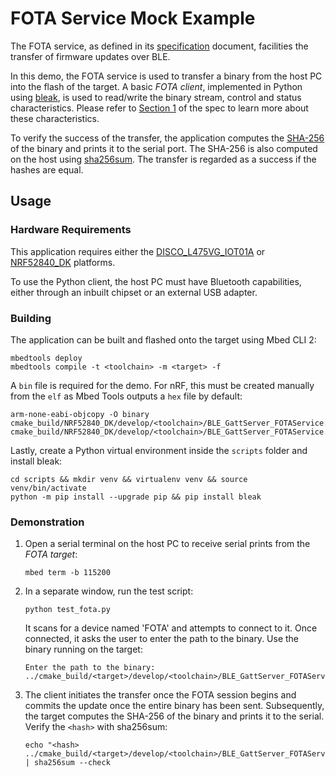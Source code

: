 # FOTA Service Mock Example

The FOTA service, as defined in its [specification](https://github.com/ARMmbed/mbed-os-experimental-ble-services/blob/fota-service-github-ci/services/FOTA/docs/README.md) document, facilities the transfer of firmware updates over BLE.

In this demo, the FOTA service is used to transfer a binary from the host PC into the flash of the target. 
A basic _FOTA client_, implemented in Python using [bleak](https://pypi.org/project/bleak/), is used to read/write the binary stream, control and status characteristics. 
Please refer to [Section 1](https://github.com/ARMmbed/mbed-os-experimental-ble-services/tree/fota-service-github-ci/services/FOTA/docs#fota-service-structure) of the spec to learn more about these characteristics.

To verify the success of the transfer, the application computes the [SHA-256](https://en.wikipedia.org/wiki/SHA-2) of the binary and prints it to the serial port.
The SHA-256 is also computed on the host using [sha256sum](https://man7.org/linux/man-pages/man1/sha256sum.1.html).
The transfer is regarded as a success if the hashes are equal.

## Usage

### Hardware Requirements

This application requires either the [DISCO_L475VG_IOT01A](https://os.mbed.com/platforms/ST-Discovery-L475E-IOT01A/) or [NRF52840_DK](https://os.mbed.com/platforms/Nordic-nRF52-DK/) platforms.

To use the Python client, the host PC must have Bluetooth capabilities, either through an inbuilt chipset or an external USB adapter.

### Building 

The application can be built and flashed onto the target using Mbed CLI 2:

```shell
mbedtools deploy
mbedtools compile -t <toolchain> -m <target> -f
```

A `bin` file is required for the demo. 
For nRF, this must be created manually from the `elf` as Mbed Tools outputs a `hex` file by default:

```shell
arm-none-eabi-objcopy -O binary cmake_build/NRF52840_DK/develop/<toolchain>/BLE_GattServer_FOTAService.elf cmake_build/NRF52840_DK/develop/<toolchain>/BLE_GattServer_FOTAService.bin
```

Lastly, create a Python virtual environment inside the `scripts` folder and install bleak:

```shell
cd scripts && mkdir venv && virtualenv venv && source venv/bin/activate
python -m pip install --upgrade pip && pip install bleak
```

### Demonstration

1. Open a serial terminal on the host PC to receive serial prints from the _FOTA target_: 
   
   ```shell 
   mbed term -b 115200
   ```

2. In a separate window, run the test script: 
   
   ```
   python test_fota.py
   ```
   
   It scans for a device named 'FOTA' and attempts to connect to it.
   Once connected, it asks the user to enter the path to the binary.
   Use the binary running on the target:
   
   ```
   Enter the path to the binary: ../cmake_build/<target>/develop/<toolchain>/BLE_GattServer_FOTAService.bin
   ```
   
3. The client initiates the transfer once the FOTA session begins and commits the update once the entire binary has been sent.
   Subsequently, the target computes the SHA-256 of the binary and prints it to the serial.
   Verify the `<hash>` with sha256sum:
   
   ```shell
   echo "<hash> ../cmake_build/<target>/develop/<toolchain>/BLE_GattServer_FOTAService.bin" | sha256sum --check
   ```
